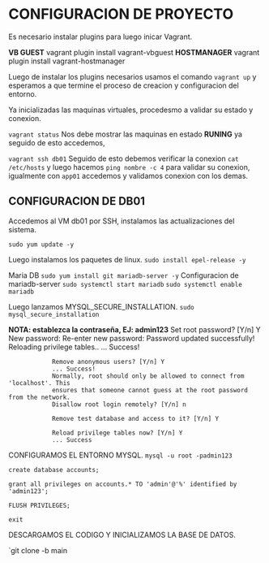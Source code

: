 # CONFIGURACION DE PROYECTO

Es necesario instalar plugins para luego inicar Vagrant.

**VB GUEST**
        vagrant plugin install vagrant-vbguest
**HOSTMANAGER**
        vagrant plugin install vagrant-hostmanager

Luego de instalar los plugins necesarios usamos el comando `vagrant up` y esperamos a que termine el proceso de creacion y configuracion del entorno.

Ya inicializadas las maquinas virtuales, procedesmo a validar su estado y conexion.

`vagrant status`
Nos debe mostrar las maquinas en estado **RUNING** ya seguido de esto accedemos,

`vagrant ssh db01`
Seguido de esto debemos verificar la conexion `cat /etc/hosts` y luego hacemos `ping nombre -c 4` para validar su conexion, igualmente con `app01` accedemos y validamos conexion con los demas.

## CONFIGURACION DE DB01 
Accedemos al VM db01 por SSH, instalamos las actualizaciones del sistema.

`sudo yum update -y`

Luego instalamos los paquetes de linux.
`sudo install epel-release -y`

Maria DB
`sudo yum install git mariadb-server -y`
Configuracion de mariadb-server
`sudo systemctl start mariadb`
`sudo systemctl enable mariadb`

Luego lanzamos MYSQL_SECURE_INSTALLATION.
`sudo mysql_secure_installation`

**NOTA: establezca la contraseña, EJ: admin123**
                Set root password? [Y/n] Y
                New password:
                Re-enter new password:
                Password updated successfully!
                Reloading privilege tables..
                ... Success!
 
                Remove anonymous users? [Y/n] Y
                ... Success!
                Normally, root should only be allowed to connect from 'localhost'. This
                ensures that someone cannot guess at the root password from the network.
                Disallow root login remotely? [Y/n] n
                
                Remove test database and access to it? [Y/n] Y

                Reload privilege tables now? [Y/n] Y
                ... Success

 CONFIGURAMOS EL ENTORNO MYSQL.
 `mysql -u root -padmin123`

 `create database accounts;`
 
 `grant all privileges on accounts.* TO 'admin'@'%' identified by 'admin123';`
 
 `FLUSH PRIVILEGES;`

 `exit`

 DESCARGAMOS EL CODIGO Y INICIALIZAMOS LA BASE DE DATOS.

 `git clone -b main